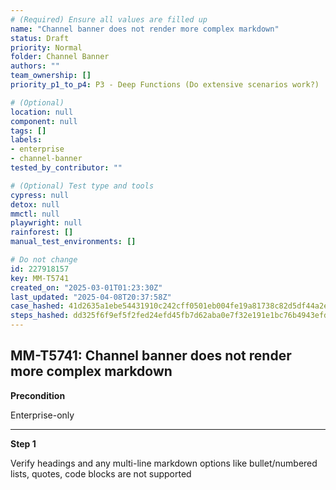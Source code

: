 ```yaml
---
# (Required) Ensure all values are filled up
name: "Channel banner does not render more complex markdown"
status: Draft
priority: Normal
folder: Channel Banner
authors: ""
team_ownership: []
priority_p1_to_p4: P3 - Deep Functions (Do extensive scenarios work?)

# (Optional)
location: null
component: null
tags: []
labels:
- enterprise
- channel-banner
tested_by_contributor: ""

# (Optional) Test type and tools
cypress: null
detox: null
mmctl: null
playwright: null
rainforest: []
manual_test_environments: []

# Do not change
id: 227918157
key: MM-T5741
created_on: "2025-03-01T01:23:30Z"
last_updated: "2025-04-08T20:37:58Z"
case_hashed: 41d2635a1ebe54431910c242cff0501eb004fe19a81738c82d5df44a2e09911ede32ab53d53d318d8e4ce4e32f6880db
steps_hashed: dd325f6f9ef5f2fed24efd45fb7d62aba0e7f32e191e1bc76b4943efd55fc4ed07376cb4f912a80cfc25cafd309cfee2
---
```


<!-- (Auto-generated) Based on frontmatter's "key" and "name" -->

## MM-T5741: Channel banner does not render more complex markdown

**Precondition**

Enterprise-only

---

**Step 1**

Verify headings and any multi-line markdown options like bullet/numbered lists, quotes, code blocks are not supported
